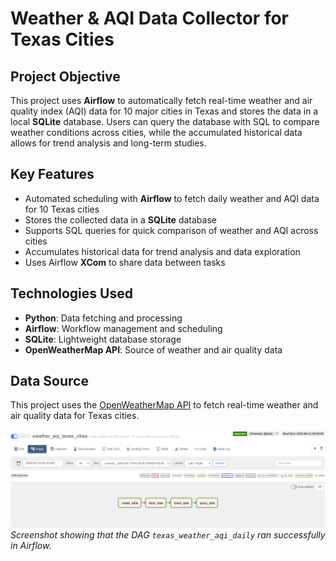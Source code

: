 # Weather & AQI Data Collector for Texas Cities

## Project Objective
This project uses **Airflow** to automatically fetch real-time weather and air quality index (AQI) data for 10 major cities in Texas and stores the data in a local **SQLite** database. Users can query the database with SQL to compare weather conditions across cities, while the accumulated historical data allows for trend analysis and long-term studies.

## Key Features
- Automated scheduling with **Airflow** to fetch daily weather and AQI data for 10 Texas cities
- Stores the collected data in a **SQLite** database
- Supports SQL queries for quick comparison of weather and AQI across cities
- Accumulates historical data for trend analysis and data exploration
- Uses Airflow **XCom** to share data between tasks

## Technologies Used
- **Python**: Data fetching and processing  
- **Airflow**: Workflow management and scheduling  
- **SQLite**: Lightweight database storage  
- **OpenWeatherMap API**: Source of weather and air quality data  

## Data Source
This project uses the [OpenWeatherMap API](https://openweathermap.org/api) to fetch real-time weather and air quality data for Texas cities.

![Airflow DAG run screenshot](images/airflow_dag_run.png)
*Screenshot showing that the DAG `texas_weather_aqi_daily` ran successfully in Airflow.*

